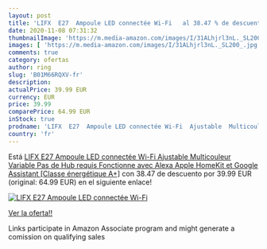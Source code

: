 ```yaml
---
layout: post
title: 'LIFX  E27  Ampoule LED connectée Wi-Fi   al 38.47 % de descuento'
date: 2020-11-08 07:31:32
thumbnailImage: 'https://m.media-amazon.com/images/I/31ALhjrl3nL._SL200_.jpg'
images: [ 'https://m.media-amazon.com/images/I/31ALhjrl3nL._SL200_.jpg' ]
comments: true
category: ofertas
author: ring
slug: 'B01M66RQXV-fr'
description:
actualPrice: 39.99 EUR
currency: EUR
price: 39.99
comparePrice: 64.99 EUR
inStock: true
prodname: 'LIFX  E27  Ampoule LED connectée Wi-Fi  Ajustable  Multicouleur  Variable  Pas de Hub requis  Fonctionne avec Alexa  Apple HomeKit et Google Assistant [Classe énergétique A+]'
country: 'fr'
---
```


Está [LIFX  E27  Ampoule LED connectée Wi-Fi  Ajustable  Multicouleur  Variable  Pas de Hub requis  Fonctionne avec Alexa  Apple HomeKit et Google Assistant [Classe énergétique A+]](https://www.amazon.fr/dp/B01M66RQXV/?tag=tolees0d-21) con 38.47 de descuento por 39.99 EUR (original: 64.99 EUR) en el siguiente enlace!

[![LIFX  E27  Ampoule LED connectée Wi-Fi  ](https://m.media-amazon.com/images/I/31ALhjrl3nL._SL200_.jpg)](https://www.amazon.fr/dp/B01M66RQXV/?tag=tolees0d-21)

[Ver la oferta!!](https://www.amazon.fr/dp/B01M66RQXV/?tag=tolees0d-21)

Links participate in Amazon Associate program and might generate a comission on qualifying sales


